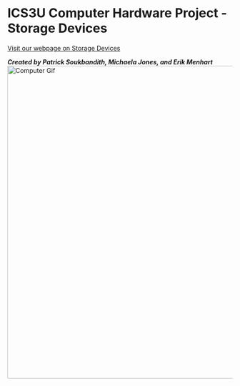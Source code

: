 <!DOCTYPE html>
<html>
    <head>
        <meta charset="utf-8">
        
   
<h1>ICS3U Computer Hardware Project - <b>Storage Devices</b></h1>
<a href="https://psouk1.github.io/Storage-Devices/cpupartics3u.html">Visit our webpage on Storage Devices</a>
<i><b>
    
 Created by Patrick Soukbandith, Michaela Jones, and Erik Menhart</b></i>
<img src="https://media.giphy.com/media/l3vR85PnGsBwu1PFK/source.gif" alt="Computer Gif" style="width:800px;height:700px;">
    
</html>
